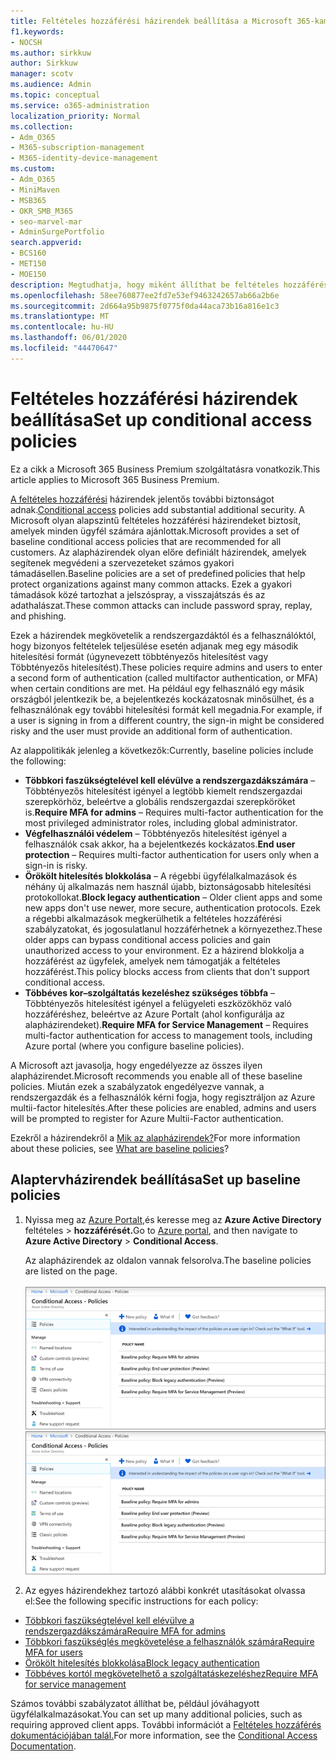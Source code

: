 ```yaml
---
title: Feltételes hozzáférési házirendek beállítása a Microsoft 365-kampányokhoz
f1.keywords:
- NOCSH
ms.author: sirkkuw
author: Sirkkuw
manager: scotv
ms.audience: Admin
ms.topic: conceptual
ms.service: o365-administration
localization_priority: Normal
ms.collection:
- Adm_O365
- M365-subscription-management
- M365-identity-device-management
ms.custom:
- Adm_O365
- MiniMaven
- MSB365
- OKR_SMB_M365
- seo-marvel-mar
- AdminSurgePortfolio
search.appverid:
- BCS160
- MET150
- MOE150
description: Megtudhatja, hogy miként állíthat be feltételes hozzáférési szabályzatokat a Microsoft 365-kampányokhoz, hogy jelentős további biztonságot nyújtjon.
ms.openlocfilehash: 58ee760877ee2fd7e53ef9463242657ab66a2b6e
ms.sourcegitcommit: 2d664a95b9875f0775f0da44aca73b16a816e1c3
ms.translationtype: MT
ms.contentlocale: hu-HU
ms.lasthandoff: 06/01/2020
ms.locfileid: "44470647"
---
```

# <a name="set-up-conditional-access-policies"></a><span data-ttu-id="811fc-103">Feltételes hozzáférési házirendek beállítása</span><span class="sxs-lookup"><span data-stu-id="811fc-103">Set up conditional access policies</span></span>

<span data-ttu-id="811fc-104">Ez a cikk a Microsoft 365 Business Premium szolgáltatásra vonatkozik.</span><span class="sxs-lookup"><span data-stu-id="811fc-104">This article applies to Microsoft 365 Business Premium.</span></span>

<span data-ttu-id="811fc-105">[A feltételes hozzáférési](https://docs.microsoft.com/azure/active-directory/conditional-access/overview) házirendek jelentős további biztonságot adnak.</span><span class="sxs-lookup"><span data-stu-id="811fc-105">[Conditional access](https://docs.microsoft.com/azure/active-directory/conditional-access/overview) policies add substantial additional security.</span></span> <span data-ttu-id="811fc-106">A Microsoft olyan alapszintű feltételes hozzáférési házirendeket biztosít, amelyek minden ügyfél számára ajánlottak.</span><span class="sxs-lookup"><span data-stu-id="811fc-106">Microsoft provides a set of baseline conditional access policies that are recommended for all customers.</span></span> <span data-ttu-id="811fc-107">Az alapházirendek olyan előre definiált házirendek, amelyek segítenek megvédeni a szervezeteket számos gyakori támadásellen.</span><span class="sxs-lookup"><span data-stu-id="811fc-107">Baseline policies are a set of predefined policies that help protect organizations against many common attacks.</span></span> <span data-ttu-id="811fc-108">Ezek a gyakori támadások közé tartozhat a jelszóspray, a visszajátszás és az adathalászat.</span><span class="sxs-lookup"><span data-stu-id="811fc-108">These common attacks can include password spray, replay, and phishing.</span></span>

<span data-ttu-id="811fc-109">Ezek a házirendek megkövetelik a rendszergazdáktól és a felhasználóktól, hogy bizonyos feltételek teljesülése esetén adjanak meg egy második hitelesítési formát (úgynevezett többtényezős hitelesítést vagy Többtényezős hitelesítést).</span><span class="sxs-lookup"><span data-stu-id="811fc-109">These policies require admins and users to enter a second form of authentication (called multifactor authentication, or MFA) when certain conditions are met.</span></span> <span data-ttu-id="811fc-110">Ha például egy felhasználó egy másik országból jelentkezik be, a bejelentkezés kockázatosnak minősülhet, és a felhasználónak egy további hitelesítési formát kell megadnia.</span><span class="sxs-lookup"><span data-stu-id="811fc-110">For example, if a user is signing in from a different country, the sign-in might be considered risky and the user must provide an additional form of authentication.</span></span> 

<span data-ttu-id="811fc-111">Az alappolitikák jelenleg a következők:</span><span class="sxs-lookup"><span data-stu-id="811fc-111">Currently, baseline policies include the following:</span></span>
- <span data-ttu-id="811fc-112">**Többkori faszükségtelével kell elévülve a rendszergazdákszámára** &ndash; Többtényezős hitelesítést igényel a legtöbb kiemelt rendszergazdai szerepkörhöz, beleértve a globális rendszergazdai szerepköröket is.</span><span class="sxs-lookup"><span data-stu-id="811fc-112">**Require MFA for admins** &ndash; Requires multi-factor authentication for the most privileged administrator roles, including global administrator.</span></span>
- <span data-ttu-id="811fc-113">**Végfelhasználói védelem** &ndash; Többtényezős hitelesítést igényel a felhasználók csak akkor, ha a bejelentkezés kockázatos.</span><span class="sxs-lookup"><span data-stu-id="811fc-113">**End user protection** &ndash; Requires multi-factor authentication for users only when a sign-in is risky.</span></span> 
- <span data-ttu-id="811fc-114">**Örökölt hitelesítés blokkolása** &ndash; A régebbi ügyfélalkalmazások és néhány új alkalmazás nem használ újabb, biztonságosabb hitelesítési protokollokat.</span><span class="sxs-lookup"><span data-stu-id="811fc-114">**Block legacy authentication** &ndash; Older client apps and some new apps don't use newer, more secure, authentication protocols.</span></span> <span data-ttu-id="811fc-115">Ezek a régebbi alkalmazások megkerülhetik a feltételes hozzáférési szabályzatokat, és jogosulatlanul hozzáférhetnek a környezethez.</span><span class="sxs-lookup"><span data-stu-id="811fc-115">These older apps can bypass conditional access policies and gain unauthorized access to your environment.</span></span> <span data-ttu-id="811fc-116">Ez a házirend blokkolja a hozzáférést az ügyfelek, amelyek nem támogatják a feltételes hozzáférést.</span><span class="sxs-lookup"><span data-stu-id="811fc-116">This policy blocks access from clients that don't support conditional access.</span></span> 
- <span data-ttu-id="811fc-117">**Többéves kor–szolgáltatás kezeléshez szükséges többfa** &ndash; Többtényezős hitelesítést igényel a felügyeleti eszközökhöz való hozzáféréshez, beleértve az Azure Portalt (ahol konfigurálja az alapházirendeket).</span><span class="sxs-lookup"><span data-stu-id="811fc-117">**Require MFA for Service Management** &ndash; Requires multi-factor authentication for access to management tools, including Azure portal (where you configure baseline policies).</span></span> 

<span data-ttu-id="811fc-118">A Microsoft azt javasolja, hogy engedélyezze az összes ilyen alapházirendet.</span><span class="sxs-lookup"><span data-stu-id="811fc-118">Microsoft recommends you enable all of these baseline policies.</span></span> <span data-ttu-id="811fc-119">Miután ezek a szabályzatok engedélyezve vannak, a rendszergazdák és a felhasználók kérni fogja, hogy regisztráljon az Azure multii-factor hitelesítés.</span><span class="sxs-lookup"><span data-stu-id="811fc-119">After these policies are enabled, admins and users will be prompted to register for Azure Multii-Factor authentication.</span></span>

<span data-ttu-id="811fc-120">Ezekről a házirendekről a [Mik az alapházirendek?](https://docs.microsoft.com/azure/active-directory/conditional-access/concept-baseline-protection)</span><span class="sxs-lookup"><span data-stu-id="811fc-120">For more information about these policies, see [What are baseline policies](https://docs.microsoft.com/azure/active-directory/conditional-access/concept-baseline-protection)?</span></span>


## <a name="set-up-baseline-policies"></a><span data-ttu-id="811fc-121">Alaptervházirendek beállítása</span><span class="sxs-lookup"><span data-stu-id="811fc-121">Set up baseline policies</span></span>

1. <span data-ttu-id="811fc-122">Nyissa meg az [Azure Portalt,](https://portal.azure.com)és keresse meg az **Azure Active Directory** feltételes \> **hozzáférését.**</span><span class="sxs-lookup"><span data-stu-id="811fc-122">Go to [Azure portal](https://portal.azure.com), and then navigate to **Azure Active Directory** \> **Conditional Access**.</span></span>
    
    <span data-ttu-id="811fc-123">Az alapházirendek az oldalon vannak felsorolva.</span><span class="sxs-lookup"><span data-stu-id="811fc-123">The baseline policies are listed on the page.</span></span> <br/> <br/>
    <span data-ttu-id="811fc-124">![A feltételes hozzáférés alapházirendjeit felsoroló lap.](../media/baslinepolicies.png)</span><span class="sxs-lookup"><span data-stu-id="811fc-124">![Page that lists baseline policies for conditional access.](../media/baslinepolicies.png)</span></span>
1. <span data-ttu-id="811fc-125">Az egyes házirendekhez tartozó alábbi konkrét utasításokat olvassa el:</span><span class="sxs-lookup"><span data-stu-id="811fc-125">See the following specific instructions for each policy:</span></span>

  - [<span data-ttu-id="811fc-126">Többkori faszükségtelével kell elévülve a rendszergazdákszámára</span><span class="sxs-lookup"><span data-stu-id="811fc-126">Require MFA for admins</span></span>](https://docs.microsoft.com/azure/active-directory/conditional-access/howto-baseline-protect-administrators)
- [<span data-ttu-id="811fc-127">Többkori faszükséglés megkövetelése a felhasználók számára</span><span class="sxs-lookup"><span data-stu-id="811fc-127">Require MFA for users</span></span>](https://docs.microsoft.com/azure/active-directory/conditional-access/howto-baseline-protect-end-users)  
 - [<span data-ttu-id="811fc-128">Örökölt hitelesítés blokkolása</span><span class="sxs-lookup"><span data-stu-id="811fc-128">Block legacy authentication</span></span>](https://docs.microsoft.com/azure/active-directory/conditional-access/howto-baseline-protect-legacy-auth)
  - [<span data-ttu-id="811fc-129">Többéves kortól megkövetelhető a szolgáltatáskezeléshez</span><span class="sxs-lookup"><span data-stu-id="811fc-129">Require MFA for service management</span></span>](https://docs.microsoft.com/azure/active-directory/conditional-access/howto-baseline-protect-azure)

<span data-ttu-id="811fc-130">Számos további szabályzatot állíthat be, például jóváhagyott ügyfélalkalmazásokat.</span><span class="sxs-lookup"><span data-stu-id="811fc-130">You can set up many additional policies, such as requiring approved client apps.</span></span> <span data-ttu-id="811fc-131">További információt a [Feltételes hozzáférés dokumentációjában talál.](https://docs.microsoft.com/azure/active-directory/conditional-access/)</span><span class="sxs-lookup"><span data-stu-id="811fc-131">For more information, see the [Conditional Access Documentation](https://docs.microsoft.com/azure/active-directory/conditional-access/).</span></span>
